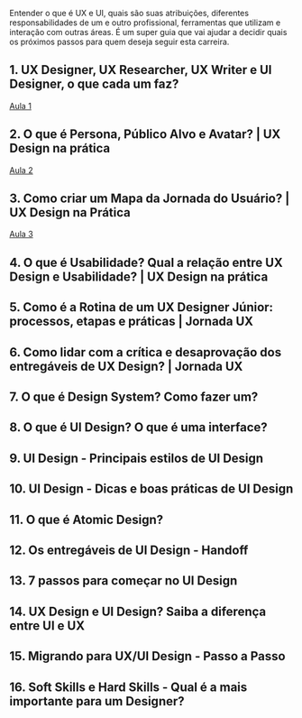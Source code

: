 Entender o que é UX e UI, quais são suas atribuições, diferentes responsabilidades de um e outro profissional, ferramentas que utilizam e interação com outras áreas. É um super guia que vai ajudar a decidir quais os próximos passos para quem deseja seguir esta carreira.

## 1. UX Designer, UX Researcher, UX Writer e UI Designer, o que cada um faz?

[Aula 1](https://youtu.be/Q1diaqQMauw)
## 2. O que é Persona, Público Alvo e Avatar? | UX Design na prática

[Aula 2](https://youtu.be/Cvgx_lFwjFg)
## 3. Como criar um Mapa da Jornada do Usuário? | UX Design na Prática

[Aula 3](https://youtu.be/HdktfUSqVzc)
## 4. O que é Usabilidade? Qual a relação entre UX Design e Usabilidade? | UX Design na prática

## 5. Como é a Rotina de um UX Designer Júnior: processos, etapas e práticas | Jornada UX

## 6. Como lidar com a crítica e desaprovação dos entregáveis de UX Design? | Jornada UX

## 7. O que é Design System? Como fazer um?	

## 8. O que é UI Design? O que é uma interface?

## 9. UI Design - Principais estilos de UI Design

## 10. UI Design - Dicas e boas práticas de UI Design

## 11. O que é Atomic Design?

## 12. Os entregáveis de UI Design - Handoff

## 13. 7 passos para começar no UI Design	

## 14. UX Design e UI Design? Saiba a diferença entre UI e UX

## 15. Migrando para UX/UI Design - Passo a Passo

## 16. Soft Skills e Hard Skills - Qual é a mais importante para um Designer?	
